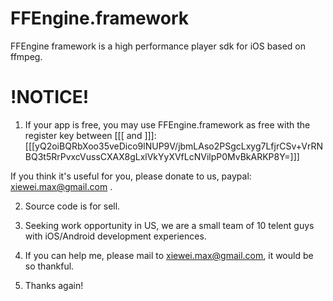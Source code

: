 FFEngine.framework
==================

FFEngine framework is a high performance player sdk for iOS based on ffmpeg.


!NOTICE!
==================
1. If your app is free, you may use FFEngine.framework as free with the register key between [[[ and ]]]:
[[[yQ2oiBQRbXoo35veDico9lNUP9V/jbmLAso2PSgcLxyg7LfjrCSv+VrRNBQ3t5RrPvxcVussCXAX8gLxlVkYyXVfLcNVilpP0MvBkARKP8Y=]]]

If you think it's useful for you, please donate to us, paypal: xiewei.max@gmail.com .

2. Source code is for sell.

3. Seeking work opportunity in US, we are a small team of 10 telent guys with iOS/Android development experiences.

4. If you can help me, please mail to xiewei.max@gmail.com, it would be so thankful.

5. Thanks again!

